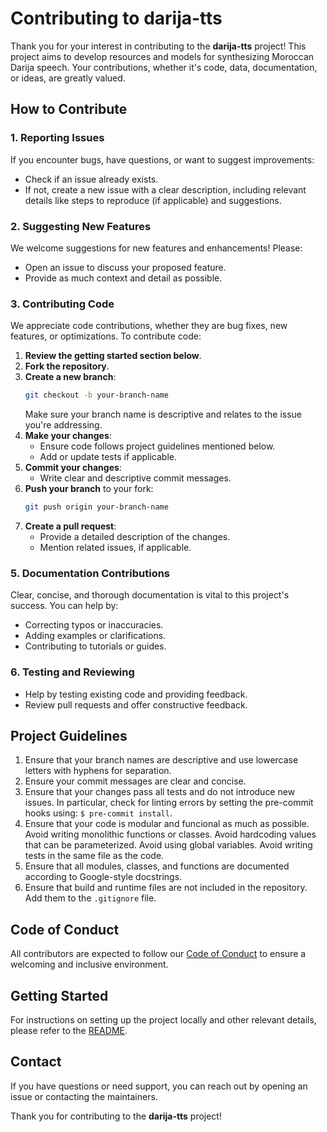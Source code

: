 # Contributing to darija-tts

Thank you for your interest in contributing to the **darija-tts** project! This project aims to develop resources and models for synthesizing Moroccan Darija speech. Your contributions, whether it's code, data, documentation, or ideas, are greatly valued.

## How to Contribute

### 1. Reporting Issues
If you encounter bugs, have questions, or want to suggest improvements:
- Check if an issue already exists.
- If not, create a new issue with a clear description, including relevant details like steps to reproduce (if applicable) and suggestions.

### 2. Suggesting New Features
We welcome suggestions for new features and enhancements! Please:
- Open an issue to discuss your proposed feature.
- Provide as much context and detail as possible.

### 3. Contributing Code
We appreciate code contributions, whether they are bug fixes, new features, or optimizations. To contribute code:
1. **Review the getting started section below**.
2. **Fork the repository**.
3. **Create a new branch**:  
   ```bash
   git checkout -b your-branch-name
   ```
   Make sure your branch name is descriptive and relates to the issue you're addressing.
4. **Make your changes**:
   - Ensure code follows project guidelines mentioned below.
   - Add or update tests if applicable.
5. **Commit your changes**:
   - Write clear and descriptive commit messages.
6. **Push your branch** to your fork:
   ```bash
   git push origin your-branch-name
   ```
7. **Create a pull request**:
   - Provide a detailed description of the changes.
   - Mention related issues, if applicable.

### 5. Documentation Contributions
Clear, concise, and thorough documentation is vital to this project's success. You can help by:
- Correcting typos or inaccuracies.
- Adding examples or clarifications.
- Contributing to tutorials or guides.

### 6. Testing and Reviewing
- Help by testing existing code and providing feedback.
- Review pull requests and offer constructive feedback.

## Project Guidelines

1. Ensure that your branch names are descriptive and use lowercase letters with hyphens for separation.
2. Ensure your commit messages are clear and concise.
3. Ensure that your changes pass all tests and do not introduce new issues. In particular, check for linting errors by setting the pre-commit hooks using: `$ pre-commit install`.
4. Ensure that your code is modular and funcional as much as possible. Avoid writing monolithic functions or classes. Avoid hardcoding values that can be parameterized. Avoid using global variables. Avoid writing tests in the same file as the code.
5. Ensure that all modules, classes, and functions are documented according to Google-style docstrings.
6. Ensure that build and runtime files are not included in the repository. Add them to the `.gitignore` file.

## Code of Conduct
All contributors are expected to follow our [Code of Conduct](CODE_OF_CONDUCT.md) to ensure a welcoming and inclusive environment.

## Getting Started
For instructions on setting up the project locally and other relevant details, please refer to the [README](README.md#setup-environment).

## Contact
If you have questions or need support, you can reach out by opening an issue or contacting the maintainers.

Thank you for contributing to the **darija-tts** project!